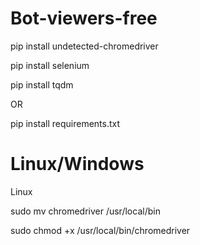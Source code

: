 # Bot-viewers-free
pip install undetected-chromedriver

pip install selenium

pip install tqdm

OR

pip install requirements.txt

# Linux/Windows

Linux

sudo mv chromedriver /usr/local/bin

sudo chmod +x /usr/local/bin/chromedriver





